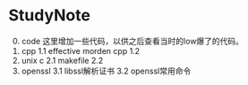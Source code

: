 # StudyNote
0. code
  这里增加一些代码，以供之后查看当时的low爆了的代码。
1. cpp
  1.1 effective morden cpp
  1.2 
2. unix c
  2.1 makefile
  2.2 
3. openssl
  3.1 libssl解析证书
  3.2 openssl常用命令


